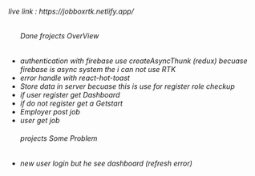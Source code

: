 <h6>live link : https://jobboxrtk.netlify.app/<h6/>


<ul>
<h6>Done frojects OverView</h6>
<li>authentication with firebase use createAsyncThunk (redux) becuase firebase is async system the i can not use RTK</li>
<li>error handle with react-hot-toast</li>
<li>Store data in server becuase this is use for register role checkup</li>
<li>if user register get Dashboard </li>
<li>if do not register get a Getstart </li>
<li>Employer post job</li>
<li>user get job </li>
</ul>


<ul>
<h6>projects Some Problem</h6>
<li>new user login but he see dashboard (refresh error) </li>
</ul>

